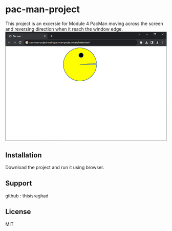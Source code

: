 # pac-man-project
This project is an excersie for Module 4 PacMan moving across the screen and reversing direction when it reach the window edge.
![pacman, image screenshot](screenshot.png)

## Installation
Download the project and run it using browser.

## Support
github : thisisraghad

## License
MIT
